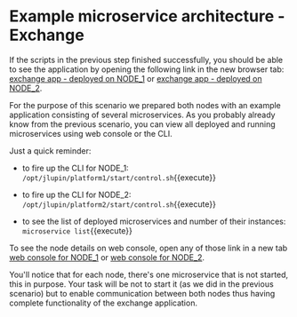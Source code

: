 # Example microservice architecture - Exchange

If the scripts in the previous step finished successfully, you should be able to see the application by opening the following link in the new browser tab:
[exchange app - deployed on NODE_1](https://[[HOST_SUBDOMAIN]]-8000-[[KATACODA_HOST]].environments.katacoda.com/exchange/)
or
[exchange app - deployed on NODE_2](https://[[HOST_SUBDOMAIN]]-18000-[[KATACODA_HOST]].environments.katacoda.com/exchange/).

For the purpose of this scenario we prepared both nodes with an example application consisting of several microservices. As you probably already know from the previous scenario, you can view all deployed and running microservices using web console or the CLI.

Just a quick reminder:
- to fire up the CLI for NODE_1:
  `/opt/jlupin/platform1/start/control.sh`{{execute}}

- to fire up the CLI for NODE_2:
  `/opt/jlupin/platform2/start/control.sh`{{execute}}

- to see the list of deployed microservices and number of their instances:
  `microservice list`{{execute}}

To see the node details on web console, open any of those link in a new tab [web console for NODE_1](https://[[HOST_SUBDOMAIN]]-8888-[[KATACODA_HOST]].environments.katacoda.com/webcontrol/) or [web console for NODE_2](https://[[HOST_SUBDOMAIN]]-18888-[[KATACODA_HOST]].environments.katacoda.com/webcontrol/).

You'll notice that for each node, there's one microservice that is not started, this in purpose. Your task will be not to start it (as we did in the previous scenario) but to enable communication between both nodes thus having complete functionality of the exchange application.
